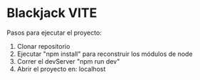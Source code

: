 # Blackjack VITE
Pasos para ejecutar el proyecto:

1. Clonar repositorio
2. Ejecutar "npm install" para reconstruir los módulos de node
3. Correr el devServer "npm run dev"
4. Abrir el proyecto en: localhost

